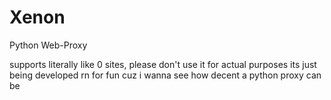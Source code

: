# Xenon
Python Web-Proxy

supports literally like 0 sites, please don't use it for actual purposes its just being developed rn for fun cuz i wanna see how decent a python proxy can be
